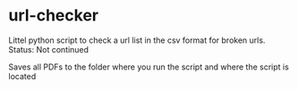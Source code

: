 # url-checker
Littel python script to check a url list in the csv format for broken urls.
Status: Not continued


Saves all PDFs to the folder where you run the script and where the script is located
